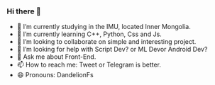 ### Hi there 👋

- 🔭 I’m currently studying in the IMU, located Inner Mongolia.
- 🌱 I’m currently learning C++, Python, Css and Js.
- 👯 I’m looking to collaborate on simple and interesting project.
- 🤔 I’m looking for help with Script Dev? or ML Devor Android Dev? 
- 💬 Ask me about Front-End.
- 📫 How to reach me: Tweet or Telegram is better.
- 😄 Pronouns: DandelionFs

<!--
**DandelionFs/dandelionfs** is a ✨ _special_ ✨ repository because its `README.md` (this file) appears on your GitHub profile.

Here are some ideas to get you started:

- 🔭 I’m currently working on ...
- 🌱 I’m currently learning ...
- 👯 I’m looking to collaborate on ...
- 🤔 I’m looking for help with ...
- 💬 Ask me about ...
- 📫 How to reach me: ...
- 😄 Pronouns: ...
- ⚡ Fun fact: ...
-->

